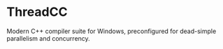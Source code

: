 # ThreadCC
Modern C++ compiler suite for Windows, preconfigured for dead-simple parallelism and concurrency.
